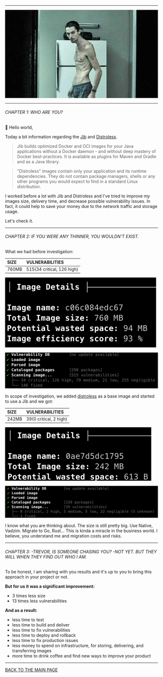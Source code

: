 ------------------------------------------------------------------------------------------------------------------------

![](./static/main.jpeg)

------------------------------------------------------------------------------------------------------------------------

<h6>CHAPTER 1: WHO ARE YOU?</h6>

:mechanical_arm: Hello world,

Today a bit information regarding the [Jib](https://github.com/GoogleContainerTools/jib) and [Distroless](https://github.com/GoogleContainerTools/distroless).

> Jib builds optimized Docker and OCI images for your Java applications without a Docker daemon - and without deep mastery of Docker best-practices. It is available as plugins for Maven and Gradle and as a Java library.

> "Distroless" images contain only your application and its runtime dependencies. They do not contain package managers, shells or any other programs you would expect to find in a standard Linux distribution.

I worked before a lot with Jib and Distroless and I've tried to improve my images size, delivery time, and decrease possible vulnerability issues.
In fact, it could help to save your money due to the network traffic and storage usage.

Let's check it.

------------------------------------------------------------------------------------------------------------------------

<h6>CHAPTER 2: IF YOU WERE ANY THINNER, YOU WOULDN'T EXIST.</h6>

What we had before investigation:

|SIZE |VULNERABILITIES           |
|:----|:-------------------------|
|760MB|515(34 critical, 126 high)|

![](./static/dive_base.png)

![](./static/grype_base.png)

In scope of investigation, we added [distroless](https://console.cloud.google.com/gcr/images/distroless/global/java17-debian11) as a base image and started to use a Jib and we got:

|SIZE |VULNERABILITIES           |
|:----|:-------------------------|
|242MB|39(0 critical, 2 high)    |

![](./static/dive_distroless.png)

![](./static/grype_distroless.png)

I know what you are thinking about. The size is still pretty big. Use Native, Vadzim. Migrate to Go, Rust...
This is kinda a miracle in the business world. I believe, you understand me and migration costs and risks.

------------------------------------------------------------------------------------------------------------------------

<h6>CHAPTER 3: -TREVOR, IS SOMEONE CHASING YOU? -NOT YET. BUT THEY WILL WHEN THEY FIND OUT WHO I AM.</h6>

To be honest, I am sharing with you results and it's up to you to bring this approach in your project or not.

**But for us it was a significant improvement:**
- 3 times less size
- 13 times less vulnerabilities

**And as a result:**

- less time to test
- less time to build and deliver
- less time to fix vulnerabilities
- less time to deploy and rollback
- less time to fix production issues
- less money to spend on infrastructure, for storing, delivering, and transferring images
- more time to drink coffee and find new ways to improve your product

------------------------------------------------------------------------------------------------------------------------

[BACK TO THE MAIN PAGE](../README.md)
